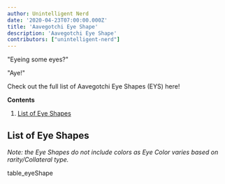 ```yaml
---
author: Unintelligent Nerd
date: '2020-04-23T07:00:00.000Z'
title: 'Aavegotchi Eye Shape'
description: 'Aavegotchi Eye Shape'
contributors: ["unintelligent-nerd"]
---
```


"Eyeing some eyes?"

"Aye!"

Check out the full list of Aavegotchi Eye Shapes (EYS) here!

<div class="contentsBox">

**Contents**

<ol>
<li><a href=#list-of-eye-shapes>List of Eye Shapes</a></li>
</ol>

</div>

## List of Eye Shapes

*Note: the Eye Shapes do not include colors as Eye Color varies based on rarity/Collateral type.*

table_eyeShape

